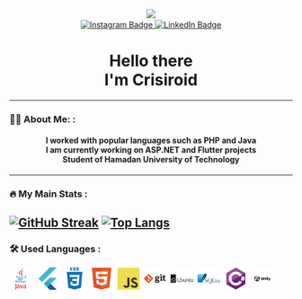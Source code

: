 <div id="header" align="center">
  <img src="https://media.giphy.com/media/ZVik7pBtu9dNS/giphy.gif" width="300"/>
</div>

<div id="badges" align="center">
	<a href="https://www.instagram.com/trloneloa/">
  	<img src="https://img.shields.io/badge/Instagram-red?style=for-the-badge&logo=instagram&logoColor=white" alt="Instagram Badge"/>
	</a>
	<a href="https://www.linkedin.com/in/amir-sajjad-hp-4371351b6/">
	<img src="https://img.shields.io/badge/LinkedIn-blue?style=for-the-badge&logo=linkedin&logoColor=white" alt="LinkedIn Badge"/>
	</a>
</div>
<h1 align="center">
  Hello there<br/>
  I'm Crisiroid
</h1>

---

### :man_technologist: About Me: :
<h4 align="center">
	I worked with popular languages such as PHP and Java<br/>
	I am currently working on ASP.NET and Flutter projects<br/>
	Student of Hamadan University of Technology<br/>
</h4>

---

### :fire: My Main Stats :
[![GitHub Streak](http://github-readme-streak-stats.herokuapp.com?user=Crisiroid&theme=radical&border_radius=5&mode=weekly)](https://git.io/streak-stats)
[![Top Langs](https://github-readme-stats.vercel.app/api/top-langs/?username=Crisiroid&layout=compact&theme=vision-friendly-dark)](https://github.com/anuraghazra/github-readme-stats)
---

### :hammer_and_wrench: Used Languages :
<div>
  	<img src="https://github.com/devicons/devicon/blob/master/icons/java/java-original-wordmark.svg" title="Java" alt="Java" width="40" height="40"/>&nbsp;
  	<img src="https://github.com/devicons/devicon/blob/master/icons/flutter/flutter-original.svg" title="Flutter" alt="Flutter" width="40" height="40"/>&nbsp;
  	<img src="https://github.com/devicons/devicon/blob/master/icons/css3/css3-plain-wordmark.svg"  title="CSS3" alt="CSS" width="40" height="40"/>&nbsp;
  	<img src="https://github.com/devicons/devicon/blob/master/icons/html5/html5-original.svg" title="HTML5" alt="HTML" width="40" height="40"/>&nbsp;
  	<img src="https://github.com/devicons/devicon/blob/master/icons/javascript/javascript-original.svg" title="JavaScript" alt="JavaScript" width="40" height="40"/>&nbsp;
  	<img src="https://github.com/devicons/devicon/blob/master/icons/git/git-original-wordmark.svg" title="Git" **alt="Git" width="40" height="40"/>&nbsp;
	<img src="https://github.com/devicons/devicon/blob/master/icons/ubuntu/ubuntu-plain-wordmark.svg" title="Ubuntu" **alt="Ubuntu" width="40" height="40"/>&nbsp;
	<img src="https://github.com/devicons/devicon/blob/master/icons/sqlite/sqlite-original-wordmark.svg" title="Sqlite" **alt="Sqlite" width="40" height="40"/>&nbsp;
	<img src="https://github.com/devicons/devicon/blob/master/icons/csharp/csharp-original.svg" title="Csharp" **alt="Csharp" width="40" height="40"/>&nbsp;
	<img src="https://github.com/devicons/devicon/blob/master/icons/unity/unity-original-wordmark.svg" title="Unity" alt="Material UI" width="40" height="40"/>&nbsp;
	
</div>
